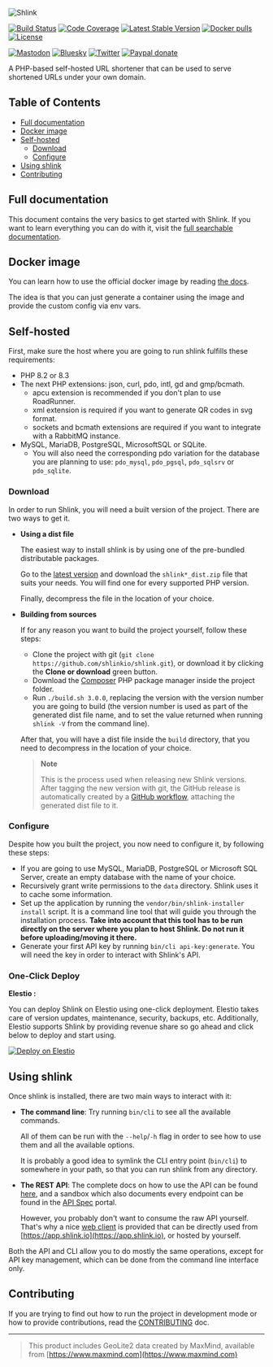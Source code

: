 ![Shlink](https://raw.githubusercontent.com/shlinkio/shlink.io/main/public/images/shlink-hero.png)

[![Build Status](https://img.shields.io/github/actions/workflow/status/shlinkio/shlink/ci.yml?branch=develop&logo=github&style=flat-square)](https://github.com/shlinkio/shlink/actions/workflows/ci.yml?query=workflow%3A%22Continuous+integration%22)
[![Code Coverage](https://img.shields.io/codecov/c/gh/shlinkio/shlink/develop?style=flat-square)](https://app.codecov.io/gh/shlinkio/shlink)
[![Latest Stable Version](https://img.shields.io/github/release/shlinkio/shlink.svg?style=flat-square)](https://packagist.org/packages/shlinkio/shlink)
[![Docker pulls](https://img.shields.io/docker/pulls/shlinkio/shlink.svg?logo=docker&style=flat-square)](https://hub.docker.com/r/shlinkio/shlink/)
[![License](https://img.shields.io/github/license/shlinkio/shlink.svg?style=flat-square)](https://github.com/shlinkio/shlink/blob/main/LICENSE)

[![Mastodon](https://img.shields.io/mastodon/follow/109329425426175098?color=%236364ff&domain=https%3A%2F%2Ffosstodon.org&label=follow&logo=mastodon&logoColor=white&style=flat-square)](https://fosstodon.org/@shlinkio)
[![Bluesky](https://img.shields.io/badge/follow-shlinkio-0285FF.svg?style=flat-square&logo=bluesky&logoColor=white)](https://bsky.app/profile/shlinkio.bsky.social)
[![Twitter](https://img.shields.io/badge/follow-shlinkio-blue.svg?style=flat-square&logo=x&color=black)](https://twitter.com/shlinkio)
[![Paypal donate](https://img.shields.io/badge/Donate-paypal-blue.svg?style=flat-square&logo=paypal&colorA=aaaaaa)](https://slnk.to/donate)

A PHP-based self-hosted URL shortener that can be used to serve shortened URLs under your own domain.

## Table of Contents

- [Full documentation](#full-documentation)
- [Docker image](#docker-image)
- [Self-hosted](#self-hosted)
    - [Download](#download)
    - [Configure](#configure)
- [Using shlink](#using-shlink)
- [Contributing](#contributing)

## Full documentation

This document contains the very basics to get started with Shlink. If you want to learn everything you can do with it, visit the [full searchable documentation](https://shlink.io/documentation/).

## Docker image

You can learn how to use the official docker image by reading [the docs](https://shlink.io/documentation/install-docker-image/).

The idea is that you can just generate a container using the image and provide the custom config via env vars.

## Self-hosted

First, make sure the host where you are going to run shlink fulfills these requirements:

* PHP 8.2 or 8.3
* The next PHP extensions: json, curl, pdo, intl, gd and gmp/bcmath.
    * apcu extension is recommended if you don't plan to use RoadRunner.
    * xml extension is required if you want to generate QR codes in svg format.
    * sockets and bcmath extensions are required if you want to integrate with a RabbitMQ instance.
* MySQL, MariaDB, PostgreSQL, MicrosoftSQL or SQLite.
    * You will also need the corresponding pdo variation for the database you are planning to use: `pdo_mysql`, `pdo_pgsql`, `pdo_sqlsrv` or `pdo_sqlite`.

### Download

In order to run Shlink, you will need a built version of the project. There are two ways to get it.

* **Using a dist file**

    The easiest way to install shlink is by using one of the pre-bundled distributable packages.

    Go to the [latest version](https://github.com/shlinkio/shlink/releases/latest) and download the `shlink*_dist.zip` file that suits your needs. You will find one for every supported PHP version.

    Finally, decompress the file in the location of your choice.

* **Building from sources**

    If for any reason you want to build the project yourself, follow these steps:

    * Clone the project with git (`git clone https://github.com/shlinkio/shlink.git`), or download it by clicking the **Clone or download** green button.
    * Download the [Composer](https://getcomposer.org/download/) PHP package manager inside the project folder.
    * Run `./build.sh 3.0.0`, replacing the version with the version number you are going to build (the version number is used as part of the generated dist file name, and to set the value returned when running `shlink -V` from the command line).

    After that, you will have a dist file inside the `build` directory, that you need to decompress in the location of your choice.

    > **Note**
    >
    > This is the process used when releasing new Shlink versions. After tagging the new version with git, the GitHub release is automatically created by a [GitHub workflow](https://github.com/shlinkio/shlink/actions?query=workflow%3A%22Publish+release%22), attaching the generated dist file to it.

### Configure

Despite how you built the project, you now need to configure it, by following these steps:

* If you are going to use MySQL, MariaDB, PostgreSQL or Microsoft SQL Server, create an empty database with the name of your choice.
* Recursively grant write permissions to the `data` directory. Shlink uses it to cache some information.
* Set up the application by running the `vendor/bin/shlink-installer install` script. It is a command line tool that will guide you through the installation process. **Take into account that this tool has to be run directly on the server where you plan to host Shlink. Do not run it before uploading/moving it there.**
* Generate your first API key by running `bin/cli api-key:generate`. You will need the key in order to interact with Shlink's API.

### One-Click Deploy 

**Elestio :**

You can deploy Shlink on Elestio using one-click deployment. Elestio takes care of version updates, maintenance, security, backups, etc. Additionally, Elestio supports Shlink by providing revenue share so go ahead and click below to deploy and start using.

[![Deploy on Elestio](https://elest.io/images/logos/deploy-to-elestio-btn.png)](https://elest.io/open-source/shlink)

## Using shlink

Once shlink is installed, there are two main ways to interact with it:

* **The command line**: Try running `bin/cli` to see all the available commands.

    All of them can be run with the `--help`/`-h` flag in order to see how to use them and all the available options.

    It is probably a good idea to symlink the CLI entry point (`bin/cli`) to somewhere in your path, so that you can run shlink from any directory.

* **The REST API**: The complete docs on how to use the API can be found [here](https://shlink.io/documentation/api-docs), and a sandbox which also documents every endpoint can be found in the [API Spec](https://api-spec.shlink.io/) portal.

    However, you probably don't want to consume the raw API yourself. That's why a nice [web client](https://github.com/shlinkio/shlink-web-client) is provided that can be directly used from [https://app.shlink.io](https://app.shlink.io), or hosted by yourself.

Both the API and CLI allow you to do mostly the same operations, except for API key management, which can be done from the command line interface only.

## Contributing

If you are trying to find out how to run the project in development mode or how to provide contributions, read the [CONTRIBUTING](CONTRIBUTING.md) doc.

---

> This product includes GeoLite2 data created by MaxMind, available from [https://www.maxmind.com](https://www.maxmind.com)

